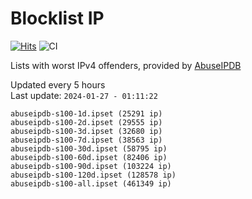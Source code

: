 # Blocklist IP

[![Hits](https://hits.seeyoufarm.com/api/count/incr/badge.svg?url=https%3A%2F%2Fgithub.com%2Fborestad%2Fblocklist-ip%2F&count_bg=%2379C83D&title_bg=%23555555&icon=&icon_color=%23E7E7E7&title=hits&edge_flat=false)](https://hits.seeyoufarm.com)  ![CI](https://img.shields.io/github/workflow/status/borestad/blocklist-ip/CI?style=flat-square)

Lists with worst IPv4 offenders, provided by [AbuseIPDB](https://www.abuseipdb.com/)

<!-- FOOTER-PLACEHOLDER -->
Updated every 5 hours<br>
Last update: `2024-01-27 - 01:11:22`
```
abuseipdb-s100-1d.ipset (25291 ip)
abuseipdb-s100-2d.ipset (29555 ip)
abuseipdb-s100-3d.ipset (32680 ip)
abuseipdb-s100-7d.ipset (38563 ip)
abuseipdb-s100-30d.ipset (58795 ip)
abuseipdb-s100-60d.ipset (82406 ip)
abuseipdb-s100-90d.ipset (103224 ip)
abuseipdb-s100-120d.ipset (128578 ip)
abuseipdb-s100-all.ipset (461349 ip)
```
